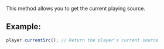 This method allows you to get the current playing source.

## Example:
```javascript
player.currentSrc(); // Return the player's current source
```
